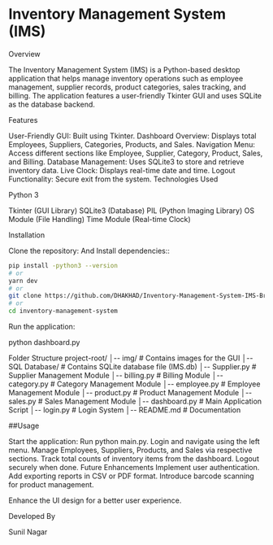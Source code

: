 # Inventory Management System (IMS)

Overview

The Inventory Management System (IMS) is a Python-based desktop application that helps manage inventory operations such as employee management, supplier records, product categories, sales tracking, and billing. The application features a user-friendly Tkinter GUI and uses SQLite as the database backend.

Features

User-Friendly GUI: Built using Tkinter.
Dashboard Overview: Displays total Employees, Suppliers, Categories, Products, and Sales.
Navigation Menu: Access different sections like Employee, Supplier, Category, Product, Sales, and Billing.
Database Management: Uses SQLite3 to store and retrieve inventory data.
Live Clock: Displays real-time date and time.
Logout Functionality: Secure exit from the system.
Technologies Used

Python 3

Tkinter (GUI Library)
SQLite3 (Database)
PIL (Python Imaging Library)
OS Module (File Handling)
Time Module (Real-time Clock)

Installation

Clone the repository:
And Install dependencies::

```bash
pip install -python3 --version
# or
yarn dev
# or
git clone https://github.com/DHAKHAD/Inventory-Management-System-IMS-Brainwave_Matrix_Intern-Task2
# or
cd inventory-management-system
```
Run the application:

python dashboard.py

Folder Structure
project-root/
│-- img/                # Contains images for the GUI
│-- SQL Database/       # Contains SQLite database file (IMS.db)
│-- Supplier.py         # Supplier Management Module
│-- billing.py          # Billing Module
│-- category.py         # Category Management Module
│-- employee.py         # Employee Management Module
│-- product.py          # Product Management Module
│-- sales.py            # Sales Management Module
│-- dashboard.py        # Main Application Script
│-- login.py            # Login System
│-- README.md           # Documentation

##Usage

Start the application: Run python main.py.
Login and navigate using the left menu.
Manage Employees, Suppliers, Products, and Sales via respective sections.
Track total counts of inventory items from the dashboard.
Logout securely when done.
Future Enhancements
Implement user authentication.
Add exporting reports in CSV or PDF format.
Introduce barcode scanning for product management.

Enhance the UI design for a better user experience.

Developed By

Sunil Nagar
